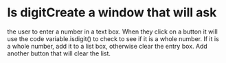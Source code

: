 # Is digitCreate a window that will ask

the user to enter a number in a text box.
When they click on a button it will
use the code
variable.isdigit() to check
to see if it is a whole number. If it is
a whole number, add it to a list box,
otherwise clear the entry box. Add
another button that will clear the
list.
